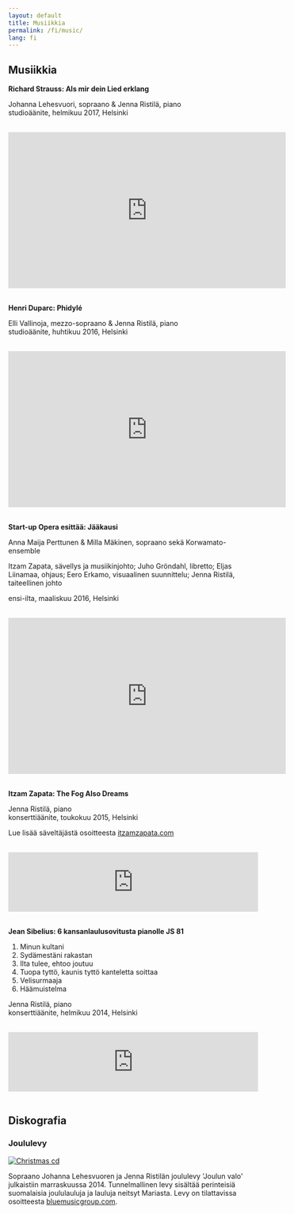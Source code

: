 ```yaml
---
layout: default
title: Musiikkia
permalink: /fi/music/
lang: fi
---
```



## Musiikkia

__Richard Strauss: Als mir dein Lied erklang__


Johanna Lehesvuori, sopraano & Jenna Ristilä, piano  
studioäänite, helmikuu 2017, Helsinki

<br/>

<div class="video container">
<iframe src="https://player.vimeo.com/video/209055896?byline=0&portrait=0" width="560" height="315" frameborder="0" webkitallowfullscreen mozallowfullscreen allowfullscreen></iframe>
</div>

<br/>

__Henri Duparc: Phidylé__


Elli Vallinoja, mezzo-sopraano & Jenna Ristilä, piano  
studioäänite, huhtikuu 2016, Helsinki

<br/>

<div class="video container">
<iframe src="https://player.vimeo.com/video/164059137?byline=0&portrait=0" width="560" height="315" frameborder="0" webkitallowfullscreen mozallowfullscreen allowfullscreen></iframe>
</div>

<br/>

__Start-up Opera esittää: Jääkausi__


Anna Maija Perttunen & Milla Mäkinen, sopraano sekä Korwamato-ensemble

Itzam Zapata, sävellys ja musiikinjohto;
Juho Gröndahl, libretto;
Eljas Liinamaa, ohjaus;
Eero Erkamo, visuaalinen suunnittelu;
Jenna Ristilä, taiteellinen johto

ensi-ilta, maaliskuu 2016, Helsinki

<br/>

<div class="video container">
<iframe width="560" height="315" src="https://www.youtube.com/embed/MfDPcTp--wc" frameborder="0" webkitallowfullscreen mozallowfullscreen allowfullscreen></iframe>
</div>

<br/>

__Itzam Zapata: The Fog Also Dreams__  

Jenna Ristilä, piano  
konserttiäänite, toukokuu 2015, Helsinki

Lue lisää säveltäjästä osoitteesta [itzamzapata.com](http://www.itzamzapata.com/)

<br/>

<div>
<iframe width="100%" height="120" scrolling="no" frameborder="no" src="https://w.soundcloud.com/player/?url=https%3A//api.soundcloud.com/tracks/220369170&amp;auto_play=false&amp;hide_related=true&amp;show_comments=false&amp;show_user=false&amp;show_reposts=false&amp;visual=false&amp;sharing=false&amp;buying=false&amp;color=2F5966&amp;theme_color=009966&amp;show_playcount=false&amp;show_artwork=false"></iframe>
</div>

<br/>

__Jean Sibelius: 6 kansanlaulusovitusta pianolle JS 81__

1. Minun kultani 
2. Sydämestäni rakastan 
3. Ilta tulee, ehtoo joutuu 
4. Tuopa tyttö, kaunis tyttö kanteletta soittaa 
5. Velisurmaaja 
6. Häämuistelma

Jenna Ristilä, piano  
konserttiäänite, helmikuu 2014, Helsinki

<br/>

<div>
<iframe width="100%" height="120" scrolling="no" frameborder="no" src="https://w.soundcloud.com/player/?url=https%3A//api.soundcloud.com/tracks/166484751%3Fsecret_token%3Ds-7le8O&amp;;auto_play=false&amp;hide_related=true&amp;show_comments=false&amp;show_user=false&amp;show_reposts=false&amp;visual=false&amp;sharing=false&amp;buying=false&amp;color=2F5966&amp;theme_color=009966&amp;show_playcount=false&amp;show_artwork=false"></iframe>
</div>

<br/>

## Diskografia

### Joululevy

[![Christmas cd](../../images/christmas_cd.jpg)](http://lightofchristmas.bluemusicgroup.com/)

Sopraano Johanna Lehesvuoren ja Jenna Ristilän joululevy 'Joulun valo' julkaistiin marraskuussa 2014. Tunnelmallinen levy sisältää perinteisiä suomalaisia joululauluja ja lauluja neitsyt Mariasta. Levy on tilattavissa osoitteesta [bluemusicgroup.com](http://lightofchristmas.bluemusicgroup.com/). 
